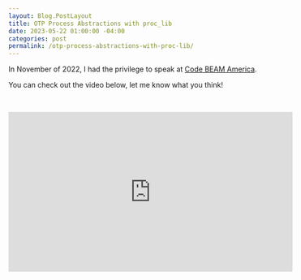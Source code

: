```yaml
---
layout: Blog.PostLayout
title: OTP Process Abstractions with proc_lib
date: 2023-05-22 01:00:00 -04:00
categories: post
permalink: /otp-process-abstractions-with-proc-lib/
---
```


In November of 2022, I had the privilege to speak at [Code BEAM America](https://codebeamamerica.com/).

You can check out the video below, let me know what you think!

&nbsp;

<div class="flex justify-center">
  <iframe width="560" height="315" src="https://www.youtube-nocookie.com/embed/Ug-SEozyG1A" title="YouTube video player" frameborder="0" allow="accelerometer; autoplay; clipboard-write; encrypted-media; gyroscope; picture-in-picture; web-share" allowfullscreen></iframe>
</div>
